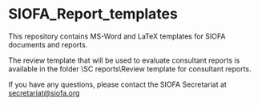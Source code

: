 # SIOFA_Report_templates

This repository contains MS-Word and LaTeX templates for SIOFA documents and reports.

The review template that will be used to evaluate consultant reports is available in the folder \SC reports\Review template for consultant reports.

If you have any questions, please contact the SIOFA Secretariat at secretariat@siofa.org


